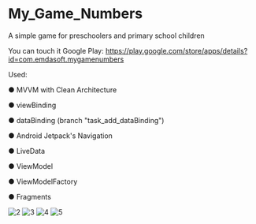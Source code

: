 # My_Game_Numbers

A simple game for preschoolers and primary school children 

You can touch it Google Play: https://play.google.com/store/apps/details?id=com.emdasoft.mygamenumbers

Used: 

● MVVM with Clean Architecture

● viewBinding

● dataBinding (branch "task_add_dataBinding")

● Android Jetpack's Navigation

● LiveData

● ViewModel

● ViewModelFactory

● Fragments

![2](https://user-images.githubusercontent.com/93913575/229479885-d562b720-c2bd-4e3c-bfc5-f9d38745d604.jpg)
![3](https://user-images.githubusercontent.com/93913575/229479910-2ba25488-a2c2-4658-b8f1-366fa73ffd52.jpg)
![4](https://user-images.githubusercontent.com/93913575/229479958-404ec7b6-d364-4295-a4e9-8ccaedefa287.jpg)
![5](https://user-images.githubusercontent.com/93913575/229479970-070abc89-3a34-420e-8688-4eae86ba5161.jpg)

